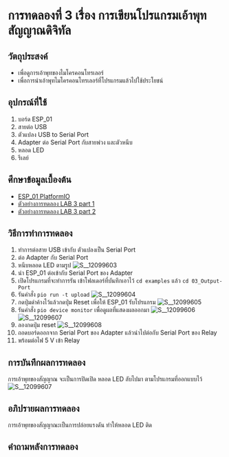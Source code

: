 # การทดลองที่ 3 เรื่อง การเขียนโปรแกรมเอ้าพุทสัญญาณดิจิทัล  
## วัตถุประสงค์ 
  * เพื่อดูการเอ้าพุทของไมโครคอนโทรเลอร์
  * เพื่อการนำเอ้าพุทไมโครคอนโทรเลอร์ที่โปรแกรมแล้วไปใช้ประโยชน์
## อุปกรณ์ที่ใช้ 
  1. บอร์ด ESP_01
  2. สายต่อ USB
  3. ตัวแปลง USB to Serial Port
  4. Adapter ต่อ Serial Port กับสายพ่วง และตัวหนีบ
  5. หลอด LED
  6. รีเลย์ 
## ศึกษาข้อมูลเบื้องต้น 
  * [ESP_01 PlatformIO](https://docs.platformio.org/en/latest/boards/espressif8266/esp01.html)
  * [ตัวอย่างการทดลอง LAB 3 part 1](https://youtu.be/CCnN1WJsXQY)
  * [ตัวอย่างการทดลอง LAB 3 part 2](https://youtu.be/6JnhaUILGuw)
## วิธีการทำการทดลอง 
  1. ทำการต่อสาย USB เข้ากับ ตัวแปลงเป็น Serial Port 
  2. ต่อ Adapter กับ Serial Port
  3. หนีบหลอด LED ตามรูป
![S__12099603](https://user-images.githubusercontent.com/80879119/111989196-09992300-8b44-11eb-869a-acca201a06dd.jpg)
  4. นำ ESP_01 ต่อเข้ากับ Serial Port ของ Adapter
  5. เปิดโปรแกรมที่จะทำการรัน เข้าโฟลเดอร์ที่บันทึกเอาไว้ `cd examples` แล้ว `cd 03_Output-Port`
  6. รันคำสั่ง `pio run -t upload`
![S__12099604](https://user-images.githubusercontent.com/80879119/111989225-161d7b80-8b44-11eb-9581-24df450e09fe.jpg)
  7. กดปุ่มดำค้างไว้แล้วกดปุ่ม Reset เพื่อให้ ESP_01 รับโปรแกรม
![S__12099605](https://user-images.githubusercontent.com/80879119/111989634-9b089500-8b44-11eb-9523-b2f3efe3de5e.jpg)
  8. รันคำสั่ง `pio device monitor` เพื่อดูผลที่แสดงผลออกมา
![S__12099606](https://user-images.githubusercontent.com/80879119/111989700-b2478280-8b44-11eb-8abf-816b304c0566.jpg)
![S__12099607](https://user-images.githubusercontent.com/80879119/111989734-bc698100-8b44-11eb-8204-3c02d6a73071.jpg)
  9. ลองกดปุ่ม reset
![S__12099608](https://user-images.githubusercontent.com/80879119/111989866-e9b62f00-8b44-11eb-92d7-0a9542c6d172.jpg)
  10. ถอดบอร์ดออกจาก Serial Port ของ Adapter แล้วนำไปต่อกับ Serial Port ของ Relay
  11. พร้อมต่อไฟ 5 V เข้า Relay
## การบันทึกผลการทดลอง 
 การเอ้าพุทของสัญญาณ จะเป็นการปิดเปิด หลอด LED ลับไปมา ตามโปรแกรมที่ออกแบบไว้
![S__12099607](https://user-images.githubusercontent.com/80879119/111989734-bc698100-8b44-11eb-8204-3c02d6a73071.jpg)
## อภิปรายผลการทดลอง 
 การเอ้าพุทของสัญญาณะเป็นการปล่อยแรงดัน ทำให้หลอด LED ติด
## คำถามหลังการทดลอง 

